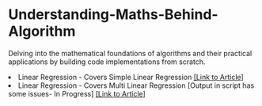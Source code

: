# Understanding-Maths-Behind-Algorithm
Delving into the mathematical foundations of algorithms and their practical applications by building code implementations from scratch. 

<li> Linear Regression - Covers Simple Linear Regression 
    <a href="https://pr-peri.github.io/2023/06/22/linear-regression.html" title="Link to GitHub Repository">
        [Link to Article]
    </a>
</li>
<li> Linear Regression - Covers Multi Linear Regression [Output in script has some issues- In Progress]
    <a href="https://pr-peri.github.io/2023/06/22/linear-regression.html" title="Link to GitHub Repository">
        [Link to Article]
</li>
